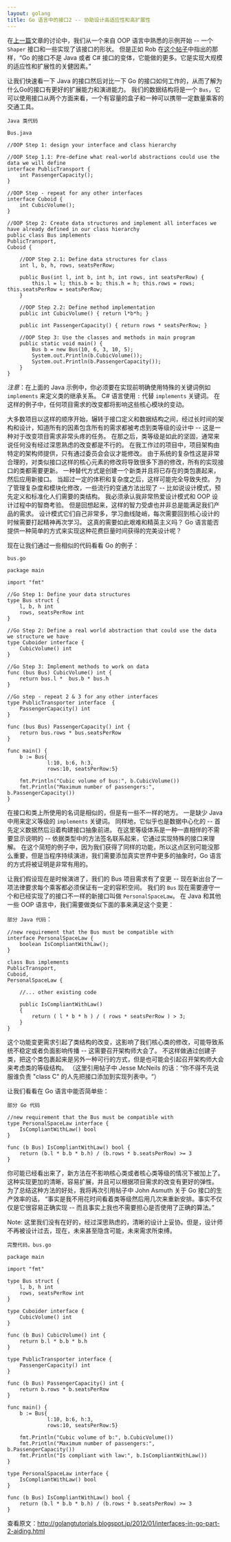 ```yaml
---
layout: golang
title: Go 语言中的接口2 -- 协助设计高适应性和高扩展性
---
```


在[上一篇](/golang_tutorials/interfaces-in-go.html)文章的讨论中，我们从一个来自 OOP 语言中熟悉的示例开始 -- 一个 `Shaper` 接口和一些实现了该接口的形状。
但是正如 Rob 在[这个帖子](https://groups.google.com/forum/#!topic/golang-nuts/mg-8_jMyasY)中指出的那样，“Go 的接口不是 Java 或者 C# 接口的变体，它能做的更多。它是实现大规模的适应性和扩展性的关健因素。”

让我们快速看一下 Java 的接口然后对比一下 Go 的接口如何工作的，从而了解为什么Go的接口有更好的扩展能力和演进能力。
我们的数据结构将是一个 `Bus`，它可以使用接口从两个方面来看，一个有容量的盒子和一种可以携带一定数量乘客的交通工具。

`Java 类代码`

`Bus.java`

    //OOP Step 1: design your interface and class hierarchy

    //OOP Step 1.1: Pre-define what real-world abstractions could use the data we will define
    interface PublicTransport {
        int PassengerCapacity();
    }

    //OOP Step - repeat for any other interfaces
    interface Cuboid {
        int CubicVolume();
    }

    //OOP Step 2: Create data structures and implement all interfaces we have already defined in our class hierarchy
    public class Bus implements 
    PublicTransport, 
    Cuboid {

        //OOP Step 2.1: Define data structures for class
        int l, b, h, rows, seatsPerRow;

        public Bus(int l, int b, int h, int rows, int seatsPerRow) {
            this.l = l; this.b = b; this.h = h; this.rows = rows; this.seatsPerRow = seatsPerRow;
        }

        //OOP Step 2.2: Define method implementation
        public int CubicVolume() { return l*b*h; }

        public int PassengerCapacity() { return rows * seatsPerRow; }

        //OOP Step 3: Use the classes and methods in main program
        public static void main() {
            Bus b = new Bus(10, 6, 3, 10, 5);
            System.out.Println(b.CubicVolume());
            System.out.Println(b.PassengerCapacity()); 
        }
    }

*注意*：在上面的 Java 示例中，你必须要在实现前明确使用特殊的关键词例如 `implements` 来定义类的继承关系。
C# 语言使用 `:` 代替 `implements` 关键词。
在这样的例子中，任何项目需求的改变都将影响这些核心模块的变动。

大多数项目以这样的顺序开始，辗转于接口定义和数据结构之间，经过长时间的架构和设计，知道所有的因素包含所有的需求都被考虑到类等级的设计中 -- 这是一种对于改变项目需求非常头疼的任务。
在那之后，类等级是如此的坚固，通常来说任何没有经过深思熟虑的改变都是不行的。
在我工作过的项目中，项目架构由特定的架构师提供，只有通过委员会会议才能修改。
由于系统的复杂性这是非常合理的，对类似接口这样的核心元素的修改将导致很多下游的修改，所有的实现接口的类都需要更新。
一种替代方式是创建一个新类并且将已存在的类包裹起来，然后应用新接口。
当超过一定的体积和复杂度之后，这样可能完全导致失控。
为了管理复杂度和模块化修改，一些流行的变通方法出现了 -- 比如说设计模式，预先定义和标准化人们需要的类结构。
我必须承认我非常热爱设计模式和 OOP 设计过程中的智商考验。
但是回想起来，这样的智力受虐也并非总是能满足我们产品的需求。
设计模式它们自己非常多，学习曲线陡峭，每次需要回到核心设计的时候需要打起精神再次学习。
这真的需要如此艰难和精英主义吗？
Go 语言能否提供一种简单的方式来实现这种花费巨量时间获得的完美设计呢？

现在让我们通过一些相似的代码看看 Go 的例子：

`bus.go`

    package main

    import "fmt"

    //Go Step 1: Define your data structures
    type Bus struct {
        l, b, h int
        rows, seatsPerRow int
    }

    //Go Step 2: Define a real world abstraction that could use the data we structure we have
    type Cuboider interface {
        CubicVolume() int
    }

    //Go Step 3: Implement methods to work on data
    func (bus Bus) CubicVolume() int {
        return bus.l *  bus.b * bus.h
    }

    //Go step - repeat 2 & 3 for any other interfaces
    type PublicTransporter interface  {
        PassengerCapacity() int
    }

    func (bus Bus) PassengerCapacity() int {
        return bus.rows * bus.seatsPerRow
    }

    func main() {
        b := Bus{
                 l:10, b:6, h:3,
                 rows:10, seatsPerRow:5}

        fmt.Println("Cubic volume of bus:", b.CubicVolume())
        fmt.Println("Maximum number of passengers:", b.PassengerCapacity())
    }

在接口和类上所使用的名词是相似的，但是有一些不一样的地方。
一是缺少 Java 中用来定义等级的 `implements` 关键词。
同样地，它似乎也是数据中心化的 -- 首先定义数据然后沿着构建接口抽象前进。
在这里等级体系是一种一直相伴的不需要显示说明的 -- 依据类型中的方法签名联系起来，它通过实现特殊的接口来理解。
在这个简短的例子中，因为我们获得了同样的功能，所以这点区别可能没那么重要，但是当程序持续演进，我们需要添加真实世界中更多的抽象时，Go 语言的方式将被证明是非常有用的。

让我们假设现在是时候演进了，我们的 Bus 项目需求有了变更 -- 现在新出台了一项法律要求每个乘客都必须保证有一定的容积空间。
我们的 `Bus` 现在需要遵守一个和已经实现了的接口不一样的新接口叫做 `PersonalSpaceLaw`。
在 Java 和其他一些 OOP 语言中，我们需要做类似下面的事来满足这个变更：

`部分 Java 代码`：

    //new requirement that the Bus must be compatible with
    interface PersonalSpaceLaw {
        boolean IsCompliantWithLaw();
    }

    class Bus implements 
    PublicTransport, 
    Cuboid, 
    PersonalSpaceLaw {

        //... other existing code

        public IsCompliantWithLaw() 
        {
            return ( l * b * h ) / ( rows * seatsPerRow ) > 3;
        }
    }

这个功能变更需求引起了类结构的改变，这影响了我们核心类的修改，可能导致系统不稳定或者负面影响传播 -- 这需要召开架构师大会了。
不这样做通过创建子类，把这个类包裹起来是另外一种可行的方式，但是也可能会引起召开架构师大会来考虑类的等级结构。
（这里引用帖子中 Jesse McNeils 的话：“你不得不先说服谁负责 "class C" 的人先把接口添加到实现列表中。“）

让我们看看在 Go 语言中能否简单些：

`部分 Go 代码`

    //new requirement that the Bus must be compatible with
    type PersonalSpaceLaw interface {
        IsCompliantWithLaw() bool
    }

    func (b Bus) IsCompliantWithLaw() bool {
        return (b.l * b.b * b.h) / (b.rows * b.seatsPerRow) >= 3
    }

你可能已经看出来了，新方法在不影响核心类或者核心类等级的情况下被加上了。
这种实现更加的清晰，容易扩展，并且可以根据项目需求的改变有更好的弹性。
为了总结这种方法的好处，我将再次引用帖子中 John Asmuth 关于 Go 接口的生产效率的话，
“事实是我不用花时间看着类等级然后用几次来重新安排。事实不仅仅是它很容易正确实现 -- 而且事实上我也不需要担心是否使用了正确的算法。”

<p class="note">
Note: 这里我们没有在好的，经过深思熟虑的，清晰的设计上妥协。但是，设计师不再被设计过去，现在，未来甚至隐含可能，未来需求所束缚。
</p>

`完整代码，bus.go`

    package main

    import "fmt"

    type Bus struct {
        l, b, h int
        rows, seatsPerRow int
    }

    type Cuboider interface {
        CubicVolume() int
    }

    func (b Bus) CubicVolume() int {
        return b.l * b.b * b.h
    }

    type PublicTransporter interface {
        PassengerCapacity() int
    }

    func (b Bus) PassengerCapacity() int {
        return b.rows * b.seatsPerRow
    }

    func main() {
        b := Bus{
                 l:10, b:6, h:3,
                 rows:10, seatsPerRow:5}

        fmt.Println("Cubic volume of b:", b.CubicVolume())
        fmt.Println("Maximum number of passengers:", b.PassengerCapacity())
        fmt.Println("Is compliant with law:", b.IsCompliantWithLaw())
    }

    type PersonalSpaceLaw interface {
        IsCompliantWithLaw() bool
    }

    func (b Bus) IsCompliantWithLaw() bool {
        return (b.l * b.b * b.h) / (b.rows * b.seatsPerRow) >= 3
    }

查看原文：<http://golangtutorials.blogspot.jp/2012/01/interfaces-in-go-part-2-aiding.html>

